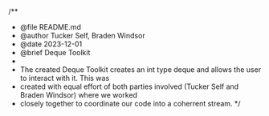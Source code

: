 /**
 * @file README.md
 * @author Tucker Self, Braden Windsor
 * @date 2023-12-01
 * @brief Deque Toolkit
 * 
 * The created Deque Toolkit creates an int type deque and allows the user to interact with it. This was
 *  created with equal effort of both parties involved (Tucker Self and Braden Windsor) where we worked
 *  closely together to coordinate our code into a coherrent stream.
 */

